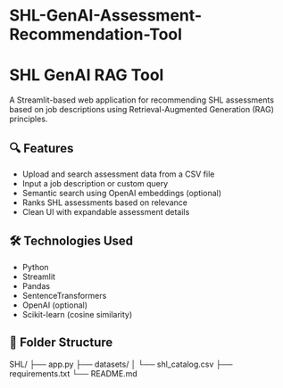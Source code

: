 # SHL-GenAI-Assessment-Recommendation-Tool
# SHL GenAI RAG Tool

A Streamlit-based web application for recommending SHL assessments based on job descriptions using Retrieval-Augmented Generation (RAG) principles.

## 🔍 Features

- Upload and search assessment data from a CSV file
- Input a job description or custom query
- Semantic search using OpenAI embeddings (optional)
- Ranks SHL assessments based on relevance
- Clean UI with expandable assessment details

## 🛠 Technologies Used

- Python
- Streamlit
- Pandas
- SentenceTransformers
- OpenAI (optional)
- Scikit-learn (cosine similarity)

## 📁 Folder Structure
SHL/ 
├── app.py
├── datasets/ 
│ └── shl_catalog.csv
├── requirements.txt 
└── README.md

